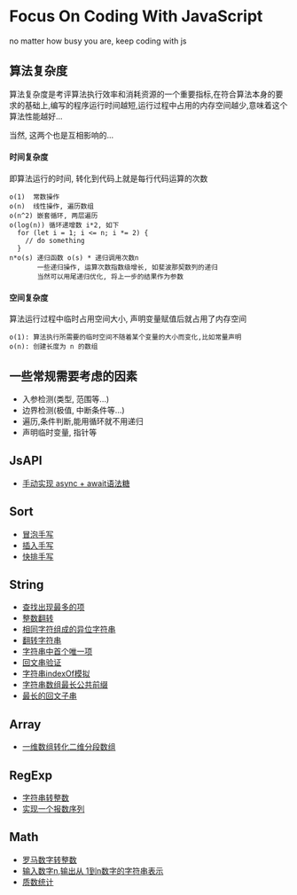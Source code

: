 # Focus On Coding With JavaScript
no matter how busy you are, keep coding with js

## 算法复杂度
算法复杂度是考评算法执行效率和消耗资源的一个重要指标,在符合算法本身的要求的基础上,编写的程序运行时间越短,运行过程中占用的内存空间越少,意味着这个算法性能越好...

当然, 这两个也是互相影响的...
#### 时间复杂度
即算法运行的时间, 转化到代码上就是每行代码运算的次数
```
o(1)  常数操作
o(n)  线性操作, 遍历数组
o(n^2) 嵌套循环, 两层遍历
o(log(n)) 循环递增数 i*2, 如下
  for (let i = 1; i <= n; i *= 2) {
    // do something
  }
n*o(s) 递归函数 o(s) * 递归调用次数n
       一些递归操作, 运算次数指数级增长, 如斐波那契数列的递归
       当然可以用尾递归优化, 将上一步的结果作为参数
```
#### 空间复杂度
算法运行过程中临时占用空间大小, 声明变量赋值后就占用了内存空间
```
o(1): 算法执行所需要的临时空间不随着某个变量的大小而变化,比如常量声明
o(n): 创建长度为 n 的数组
```

## 一些常规需要考虑的因素
- 入参检测(类型, 范围等...)
- 边界检测(极值, 中断条件等...)
- 遍历,条件判断,能用循环就不用递归
- 声明临时变量, 指针等

## JsAPI
- [手动实现 async + await语法糖](https://github.com/appleguardu/coding/issues/7)

## Sort
- [冒泡手写](https://github.com/appleguardu/coding/issues/4)
- [插入手写](https://github.com/appleguardu/coding/issues/5)
- [快排手写](https://github.com/appleguardu/coding/issues/15)

## String
- [查找出现最多的项](https://github.com/appleguardu/coding/issues/1)
- [整数翻转](https://github.com/appleguardu/coding/issues/2)
- [相同字符组成的异位字符串](https://github.com/appleguardu/coding/issues/3)
- [翻转字符串](https://github.com/appleguardu/coding/issues/10)
- [字符串中首个唯一项](https://github.com/appleguardu/coding/issues/11)
- [回文串验证](https://github.com/appleguardu/coding/issues/12)
- [字符串indexOf模拟](https://github.com/appleguardu/coding/issues/13)
- [字符串数组最长公共前缀](https://github.com/appleguardu/coding/issues/14)
- [最长的回文子串](https://github.com/appleguardu/coding/issues/16)

## Array
- [一维数组转化二维分段数组](https://github.com/appleguardu/coding/issues/6)

## RegExp
- [字符串转整数](https://github.com/appleguardu/coding/issues/8)
- [实现一个报数序列](https://github.com/appleguardu/coding/issues/9)

## Math
- [罗马数字转整数](https://github.com/appleguardu/coding/issues/17)
- [输入数字n,输出从 1到n数字的字符串表示](https://github.com/appleguardu/coding/issues/18)
- [质数统计](https://github.com/appleguardu/coding/issues/19)